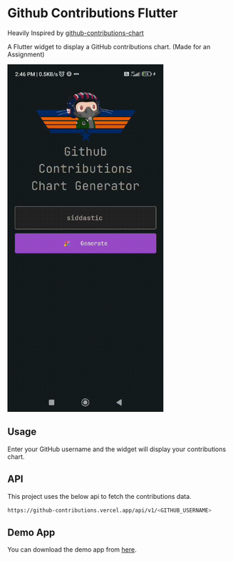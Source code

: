 # Github Contributions Flutter

Heavily Inspired by [github-contributions-chart](https://github.com/sallar/github-contributions-chart)

A Flutter widget to display a GitHub contributions chart. (Made for an Assignment)

<img src="./documentation_assets/demo.gif" width="350" title="App Logo">

## Usage

Enter your GitHub username and the widget will display your contributions chart.

## API

This project uses the below api to fetch the contributions data.

```bash
https://github-contributions.vercel.app/api/v1/<GITHUB_USERNAME>
```

## Demo App

You can download the demo app from [here](https://github.com/siddastic/github_contributions_flutter/releases/tag/release).
